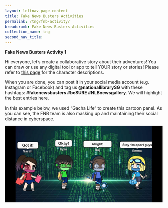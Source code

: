 ```yaml
---
layout: leftnav-page-content
title: Fake News Busters Activities
permalink: /tng/fnb-activity/
breadcrumb: Fake News Busters Activities
collection_name: tng
second_nav_title: 
---
```


**Fake News Busters Activity 1**

Hi everyone, let’s create a collaborative story about their adventures! You can draw or use any digital tool or app to tell YOUR story or stories! Please refer to [this page](/tng/fakenewsbusters/) for the character descriptions.

When you are done, you can post it in your social media account (e.g. Instagram or Facebook) and tag us **@nationallibrarySG**  with these hashtags:  **#fakenewsbusters #beSURE  #NLBnewsgallery**. We will highlight the best entries here.

In this example below, we used “Gacha Life” to create this cartoon panel.  As you can see, the FNB team is also masking up and maintaining their social distance in cyberspace.

![](../images/fnb-team-01.jpg)



